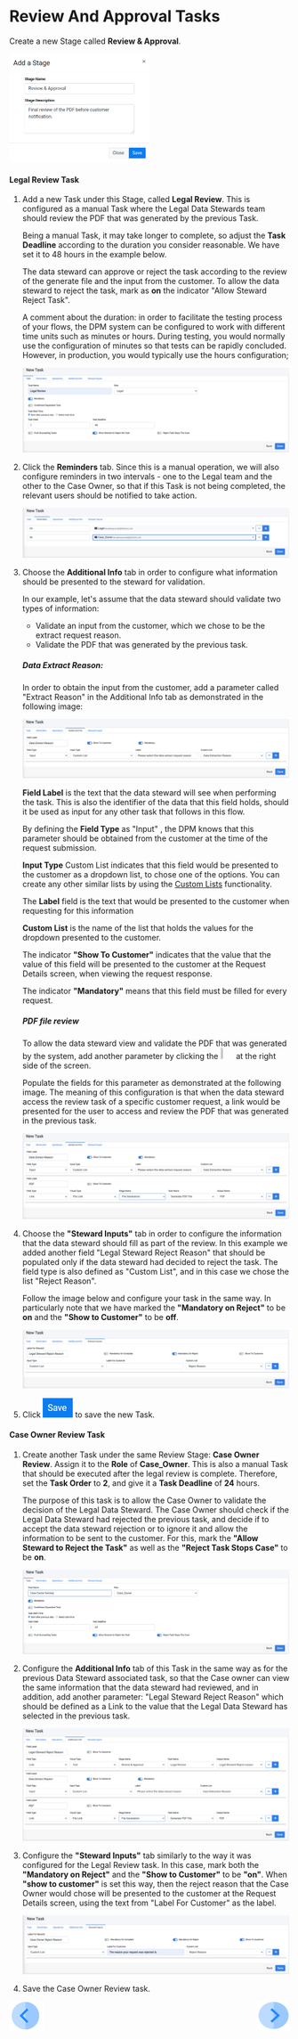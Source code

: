 # Review And Approval Tasks

Create a new Stage called **Review & Approval**. 

<img src="../images/01_02_03_DSAR_Review_Approval_Stage.png" width="50%" height="30%">



#### Legal Review Task

1. Add a new Task under this Stage, called **Legal Review**. This is configured as a manual Task where the Legal Data Stewards team should review the PDF that was generated by the previous Task. 

   Being a manual Task, it may take longer to complete, so adjust the **Task Deadline** according to the duration you consider reasonable. We have set it to 48 hours in the example below. 

   The data steward can approve or reject the task according to the review of the generate file and the input from the customer. To allow the data steward to reject the task, mark as **on** the indicator "Allow Steward Reject Task".

   A comment about the duration: in order to facilitate the testing process of your flows, the DPM system can be configured to work with different time units such as minutes or hours. During testing, you would normally use the configuration of minutes so that tests can be rapidly concluded. However, in production, you would typically use the hours configuration;  

   ![image](../images/01_02_03_DSAR_Review_Approval_Task.png)

2. Click the **Reminders** tab. Since this is a manual operation, we will also configure reminders in two intervals - one to the Legal team and the other to the Case Owner, so that if this Task is not being completed, the relevant users should be notified to take action. 

   ![image](../images/01_02_03_DSAR_Review_Approval_Reminders.png)

3. Choose the **Additional Info** tab in order to configure what information should be presented to the steward for validation. 

   In our example, let's assume that the data steward should validate two types of information: 

   - Validate an input from the customer, which we chose to be the extract request reason.
   - Validate the PDF that was generated by the previous task. 

   ##### **Data Extract Reason:** 

   In order to obtain the input from the customer, add a parameter called "Extract Reason" in the Additional Info tab as demonstrated in the following image: 

   ![image](../images/01_02_03_DSAR_Review_Approval_Extract_Reason.png)

   **Field Label** is the text that the data steward will see when performing the task. This is also the identifier of the data that this field holds, should it be used as input for any other task that follows in this flow. 

   By defining the **Field Type** as "Input" , the DPM knows that this parameter should be obtained from the customer at the time of the request submission.  

   **Input Type** Custom List indicates that this field would be presented to the customer as a dropdown list, to chose one of the options. You can create any other similar lists by using the [Custom Lists](/articles/DPM/02_Admin_Module/16_Custom_Lists.md) functionality.   

   The **Label** field is the text that would be presented to the customer when requesting for this information

    **Custom List** is the name of the list that holds the values for the dropdown presented to the customer. 

   The indicator **"Show To Customer"** indicates that the value that the value of this field will be presented to the customer at the Request Details screen, when viewing the request response. 

   The indicator **"Mandatory"** means that this field must be filled for every request. 

   

   ##### **PDF file review**

   To allow the data steward view and validate the PDF that was generated by the system, add another parameter by clicking the <img src="../images/Plus_icon" width="5%" height="5%"> at the right side of the screen.

   Populate the fields for this parameter as demonstrated at the following image. The meaning of this configuration is that when the data steward access the review task of a specific customer request, a link would be presented for the user to access and review the PDF that was generated in the previous task. 

   ![image](../images/01_02_03_DSAR_Review_Approval_File.png)

4. Choose the **"Steward Inputs"** tab in order to configure the information that the data steward should fill as part of the review. In this example we added another field "Legal Steward Reject Reason" that should be populated only if the data steward had decided to reject the task.  The field type is also defined as "Custom List", and in this case we chose the list "Reject Reason". 

   Follow the image below and configure your task in the same way.  In particularly note that we have marked the **"Mandatory on Reject"** to be **on** and the **"Show to Customer"** to be **off**.

   ![image](../images/01_02_03_DSAR_Review_Approval_Reject_Reason.png)

5. Click ![image](../images/ICON_Save.png) to save the new Task.

#### Case Owner Review Task

1. Create another Task under the same Review Stage: **Case Owner Review**. Assign it to the **Role** of **Case_Owner**. This is also a manual Task that should be executed after the legal review is complete. Therefore, set the **Task Order** to **2**, and give it a **Task Deadline** of **24** hours. 

   The purpose of this task is to allow the Case Owner to validate the decision of the Legal Data Steward. The Case Owner should check if the Legal Data Steward had rejected the previous task, and decide if to accept the data steward rejection or to ignore it and allow the information to be sent to the customer.  For this, mark the **"Allow Steward to Reject the Task"** as well as the **"Reject Task Stops Case"** to be **on**.


   ![image](../images/01_02_03_DSAR_Review_Approval_Case_Owner.png)

2. Configure the **Additional Info** tab of this Task in the same way as for the previous Data Steward associated task, so that the Case owner can view the same information that the data steward had reviewed, and in addition, add another parameter: "Legal Steward Reject Reason" which should be defined as a Link to the value that the Legal Data Steward has selected in the previous task.

   ![image](../images/01_02_03_DSAR_Case_Owner_Review_Additional_Info.png)

3. Configure the **"Steward Inputs"** tab similarly to the way it was configured for the Legal Review task. In this case, mark both the **"Mandatory on Reject"** and the **"Show to Customer"** to be **"on"**. When **"show to customer"** is set this way, then the reject reason that the Case Owner would chose will be presented  to the customer at the Request Details screen, using the text from "Label For Customer" as the label. 

   ![image](../images/01_02_03_DSAR_Review_Approval_Case_Owner_Reject_Reason.png)

4. Save the Case Owner Review task. 



[![Previous](../images/Previous.png)](01_02_03_DSAR_Tasks_Data_Collection.md)[<img align="right" width="60" height="54" src="../images/Next.png">](01_02_03_DSAR_Tasks_Customer_Notification.md)